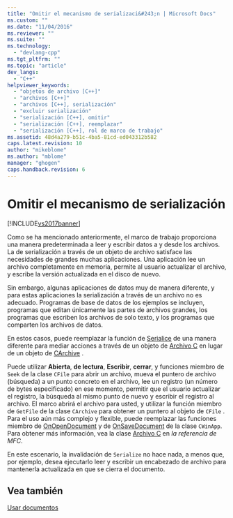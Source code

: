 ```yaml
---
title: "Omitir el mecanismo de serializaci&#243;n | Microsoft Docs"
ms.custom: ""
ms.date: "11/04/2016"
ms.reviewer: ""
ms.suite: ""
ms.technology: 
  - "devlang-cpp"
ms.tgt_pltfrm: ""
ms.topic: "article"
dev_langs: 
  - "C++"
helpviewer_keywords: 
  - "objetos de archivo [C++]"
  - "archivos [C++]"
  - "archivos [C++], serialización"
  - "excluir serialización"
  - "serialización [C++], omitir"
  - "serialización [C++], reemplazar"
  - "serialización [C++], rol de marco de trabajo"
ms.assetid: 48d4a279-b51c-4ba5-81cd-ed043312b582
caps.latest.revision: 10
author: "mikeblome"
ms.author: "mblome"
manager: "ghogen"
caps.handback.revision: 6
---
```

# Omitir el mecanismo de serializaci&#243;n
[!INCLUDE[vs2017banner](../assembler/inline/includes/vs2017banner.md)]

Como se ha mencionado anteriormente, el marco de trabajo proporciona una manera predeterminada a leer y escribir datos a y desde los archivos.  La de serialización a través de un objeto de archivo satisface las necesidades de grandes muchas aplicaciones.  Una aplicación lee un archivo completamente en memoria, permite al usuario actualizar el archivo, y escribe la versión actualizada en el disco de nuevo.  
  
 Sin embargo, algunas aplicaciones de datos muy de manera diferente, y para estas aplicaciones la serialización a través de un archivo no es adecuado.  Programas de base de datos de los ejemplos se incluyen, programas que editan únicamente las partes de archivos grandes, los programas que escriben los archivos de solo texto, y los programas que comparten los archivos de datos.  
  
 En estos casos, puede reemplazar la función de [Serialice](../Topic/CObject::Serialize.md) de una manera diferente para mediar acciones a través de un objeto de [Archivo C](../mfc/reference/cfile-class.md) en lugar de un objeto de [CArchive](../mfc/reference/carchive-class.md) .  
  
 Puede utilizar **Abierta**, **de lectura**, **Escribir**, **cerrar**, y funciones miembro de `Seek` de la clase `CFile` para abrir un archivo, mueva el puntero de archivo \(búsqueda\) a un punto concreto en el archivo, lee un registro \(un número de bytes especificado\) en ese momento, permitir que el usuario actualizar el registro, la búsqueda al mismo punto de nuevo y escribir el registro al archivo.  El marco abrirá el archivo para usted, y utilizar la función miembro de `GetFile` de la clase `CArchive` para obtener un puntero al objeto de `CFile` .  Para el uso aún más complejo y flexible, puede reemplazar las funciones miembro de [OnOpenDocument](../Topic/CDocument::OnOpenDocument.md) y de [OnSaveDocument](../Topic/CDocument::OnSaveDocument.md) de la clase `CWinApp`.  Para obtener más información, vea la clase [Archivo C](../mfc/reference/cfile-class.md) en *la referencia de MFC*.  
  
 En este escenario, la invalidación de `Serialize` no hace nada, a menos que, por ejemplo, desea ejecutarlo leer y escribir un encabezado de archivo para mantenerla actualizada en que se cierra el documento.  
  
## Vea también  
 [Usar documentos](../mfc/using-documents.md)